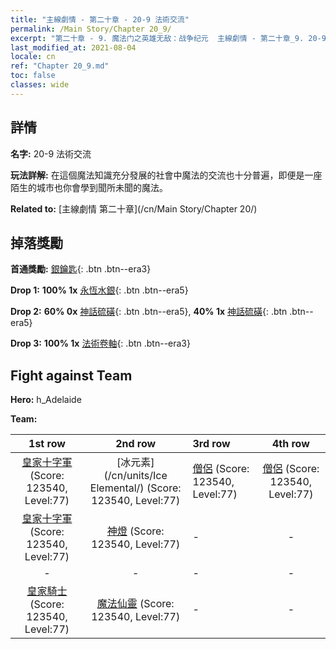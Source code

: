 ```yaml
---
title: "主線劇情 - 第二十章 - 20-9 法術交流"
permalink: /Main Story/Chapter 20_9/
excerpt: "第二十章 - 9. 魔法门之英雄无敌：战争纪元  主線劇情 - 第二十章_9. 20-9 法術交流"
last_modified_at: 2021-08-04
locale: cn
ref: "Chapter 20_9.md"
toc: false
classes: wide
---
```


## 詳情

 **名字:** 20-9 法術交流

 **玩法詳解:** 在這個魔法知識充分發展的社會中魔法的交流也十分普遍，即便是一座陌生的城市也你會學到聞所未聞的魔法。

 **Related to:** [主線劇情 第二十章](/cn/Main Story/Chapter 20/)

## 掉落獎勵

 **首通獎勵:** [銀鑰匙](/cn/Items/con_693/){: .btn .btn--era3}

 **Drop 1:** **100% 1x** [永恆水銀](/cn/Items/mat_70/){: .btn .btn--era5}

 **Drop 2:** **60% 0x** [神話硫磺](/cn/Items/mat_64/){: .btn .btn--era5}, **40% 1x** [神話硫磺](/cn/Items/mat_64/){: .btn .btn--era5}

 **Drop 3:** **100% 1x** [法術卷軸](/cn/Items/con_694/){: .btn .btn--era3}


## Fight against Team
 **Hero:** h_Adelaide

 **Team:**


  | 1st row | 2nd row | 3rd row | 4th row |
  |:----:|:----:|:----|:----:|
  | [皇家十字軍](/cn/units/Swordsman/) (Score: 123540, Level:77)  | [冰元素](/cn/units/Ice Elemental/) (Score: 123540, Level:77)  | [僧侶](/cn/units/Monk/) (Score: 123540, Level:77)  | [僧侶](/cn/units/Monk/) (Score: 123540, Level:77)  |
  | [皇家十字軍](/cn/units/Swordsman/) (Score: 123540, Level:77)  | [神燈](/cn/units/Genie/) (Score: 123540, Level:77)  | - | - |
  | - | - | - | - |
  | [皇家騎士](/cn/units/Cavalier/) (Score: 123540, Level:77)  | [魔法仙靈](/cn/units/Sprite/) (Score: 123540, Level:77)  | - | - |


